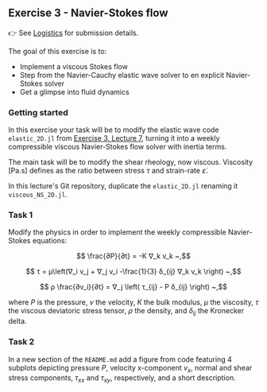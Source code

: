 <!--This file was generated, do not modify it.-->
## Exercise 3 - **Navier-Stokes flow**

👉 See [Logistics](/logistics/#submission) for submission details.

The goal of this exercise is to:
- Implement a viscous Stokes flow
- Step from the Navier-Cauchy elastic wave solver to en explicit Navier-Stokes solver
- Get a glimpse into fluid dynamics

### Getting started

In this exercise your task will be to modify the elastic wave code `elastic_2D.jl` from [Exercise 3, Lecture 7](/lecture7/#task_4_-_rearranging_the_code), turning it into a weekly compressible viscous Navier-Stokes flow solver with inertia terms.

The main task will be to modify the shear rheology, now viscous. Viscosity [Pa.s] defines as the ratio between  stress $τ$ and strain-rate $ε̇$.

In this lecture's Git repository, duplicate the `elastic_2D.jl` renaming it `viscous_NS_2D.jl`.

### Task 1

Modify the physics in order to implement the weekly compressible Navier-Stokes equations:

$$ \frac{∂P}{∂t} = -K ∇_k v_k ~,$$

$$ τ = μ\left(∇_i v_j + ∇_j v_i -\frac{1}{3} δ_{ij} ∇_k v_k \right) ~,$$

$$ ρ \frac{∂v_i}{∂t} = ∇_j \left( τ_{ij} - P δ_{ij} \right) ~,$$

where $P$ is the pressure, $v$ the velocity, $K$ the bulk modulus, $μ$ the viscosity, $τ$ the viscous deviatoric stress tensor, $ρ$ the density, and $\delta_{ij}$ the Kronecker delta.

### Task 2

In a new section of the `README.md` add a figure from code featuring 4 subplots depicting pressure $P$, velocity x-component $v_x$, normal and shear stress components, $\tau_{xx}$ and $\tau_{xy}$, respectively, and a short description.

